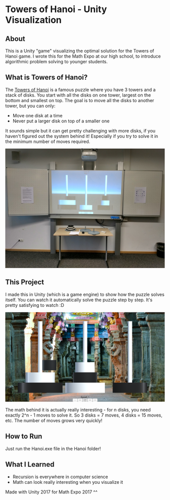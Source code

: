 # Towers of Hanoi - Unity Visualization

## About
This is a Unity "game" visualizing the optimal solution for the Towers of Hanoi game.
I wrote this for the Math Expo at our high school, to introduce algorithmic problem solving to younger students.

## What is Towers of Hanoi?
The [Towers of Hanoi](https://en.wikipedia.org/wiki/Tower_of_Hanoi) is a famous puzzle where you have 3 towers and a stack of disks. You start with all the disks on one tower, largest on the bottom and smallest on top. The goal is to move all the disks to another tower, but you can only:
- Move one disk at a time
- Never put a larger disk on top of a smaller one

It sounds simple but it can get pretty challenging with more disks, if you haven't figured out the system behind it!
Especially if you try to solve it in the minimum number of moves required.

![Disk in motion](expo_hanoi.jpg)

## This Project
I made this in Unity (which is a game engine) to show how the puzzle solves itself. You can watch it automatically solve the puzzle step by step. It's pretty satisfying to watch :D

![Towers of Hanoi Visualization](hanoi.png)

The math behind it is actually really interesting - for n disks, you need exactly 2^n - 1 moves to solve it. So 3 disks = 7 moves, 4 disks = 15 moves, etc. The number of moves grows very quickly!

## How to Run
Just run the Hanoi.exe file in the Hanoi folder! 

## What I Learned
- Recursion is everywhere in computer science
- Math can look really interesting when you visualize it

Made with Unity 2017 for Math Expo 2017 ^^